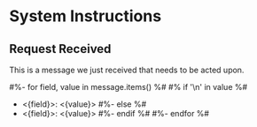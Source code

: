 # System Instructions

## Request Received

This is a message we just received that needs to be acted upon.

#%- for field, value in message.items() %#
#% if '\n' in value %#

- <{field}>:
  <{value}>
  #%- else %#
- <{field}>: <{value}>
  #%- endif %#
  #%- endfor %#
